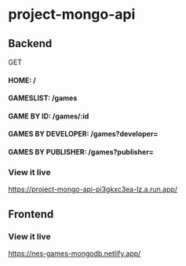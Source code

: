 # project-mongo-api

## Backend

GET

#### HOME:                 /
#### GAMESLIST:            /games
#### GAME BY ID:           /games/:id
#### GAMES BY DEVELOPER:   /games?developer=<SEARCH FOR A DEVELOPER>
#### GAMES BY PUBLISHER:   /games?publisher=<SEARCH FOR A PUBLISHER>

### View it live

https://project-mongo-api-pi3gkxc3ea-lz.a.run.app/


## Frontend

### View it live

https://nes-games-mongodb.netlify.app/
